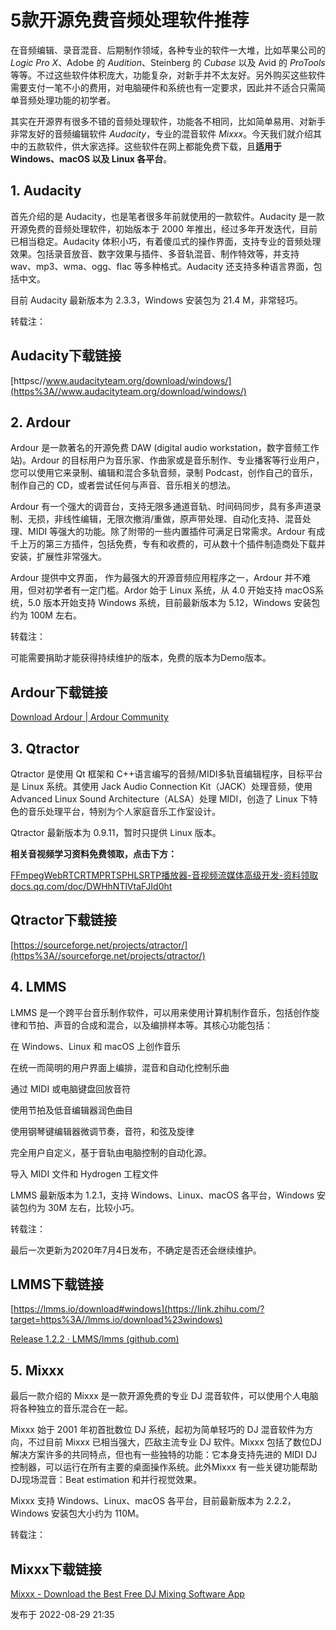 # 5款开源免费音频处理软件推荐



  在音频编辑、录音混音、后期制作领域，各种专业的软件一大堆，比如苹果公司的 *Logic Pro X*、Adobe 的 *Audition*、Steinberg 的 *Cubase* 以及 Avid 的 *ProTools* 等等。不过这些软件体积庞大，功能复杂，对新手并不太友好。另外购买这些软件需要支付一笔不小的费用，对电脑硬件和系统也有一定要求，因此并不适合只需简单音频处理功能的初学者。

其实在开源界有很多不错的音频处理软件，功能各不相同，比如简单易用、对新手非常友好的音频编辑软件 *Audacity*，专业的混音软件 *Mixxx*。今天我们就介绍其中的五款软件，供大家选择。这些软件在网上都能免费下载，且**适用于 Windows、macOS 以及 Linux 各平台**。

## **1. Audacity**

首先介绍的是 Audacity，也是笔者很多年前就使用的一款软件。Audacity 是一款开源免费的音频处理软件，初始版本于 2000 年推出，经过多年开发迭代，目前已相当稳定。Audacity 体积小巧，有着傻瓜式的操作界面，支持专业的音频处理效果。包括录音放音、数字效果与插件、多音轨混音、制作特效等，并支持 wav、mp3、wma、ogg、flac 等多种格式。Audacity 还支持多种语言界面，包括中文。

目前 Audacity 最新版本为 2.3.3，Windows 安装包为 21.4 M，非常轻巧。

转载注：

## **Audacity下载链接**

[httpsc//www.audacityteam.org/download/windows/](https%3A//www.audacityteam.org/download/windows/)



## **2. Ardour**

Ardour 是一款著名的开源免费 DAW (digital audio workstation，数字音频工作站)。Ardour 的目标用户为音乐家、作曲家或是音乐制作、专业播客等行业用户，您可以使用它来录制、编辑和混合多轨音频，录制 Podcast，创作自己的音乐，制作自己的 CD，或者尝试任何与声音、音乐相关的想法。

Ardour 有一个强大的调音台，支持无限多通道音轨、时间码同步，具有多声道录制、无损，非线性编辑，无限次撤消/重做，原声带处理、自动化支持、混音处理、MIDI 等强大的功能。除了附带的一些内置插件可满足日常需求。Ardour 有成千上万的第三方插件，包括免费，专有和收费的，可从数十个插件制造商处下载并安装，扩展性非常强大。

Ardour 提供中文界面， 作为最强大的开源音频应用程序之一，Ardour 并不难用，但对初学者有一定门槛。Ardor 始于 Linux 系统，从 4.0 开始支持 macOS系统，5.0 版本开始支持 Windows 系统，目前最新版本为 5.12，Windows 安装包约为 100M 左右。

转载注：

可能需要捐助才能获得持续维护的版本，免费的版本为Demo版本。

## **Ardour下载链接**

[Download Ardour | Ardour Community](https://community.ardour.org/download)



## **3. Qtractor**

Qtractor 是使用 Qt 框架和 C++语言编写的音频/MIDI多轨音编辑程序，目标平台是 Linux 系统。其使用 Jack Audio Connection Kit（JACK）处理音频，使用 Advanced Linux Sound Architecture（ALSA）处理 MIDI，创造了 Linux 下特色的音乐处理平台，特别为个人家庭音乐工作室设计。

Qtractor 最新版本为 0.9.11，暂时只提供 Linux 版本。

**相关音视频学习资料免费领取，点击下方：**

[FFmpegWebRTCRTMPRTSPHLSRTP播放器-音视频流媒体高级开发-资料领取docs.qq.com/doc/DWHhNTlVtaFJId0ht](https://link.zhihu.com/?target=https%3A//docs.qq.com/doc/DWHhNTlVtaFJId0ht)

## **Qtractor下载链接**

[https://sourceforge.net/projects/qtractor/](https%3A//sourceforge.net/projects/qtractor/)



## **4. LMMS**

LMMS 是一个跨平台音乐制作软件，可以用来使用计算机制作音乐，包括创作旋律和节拍、声音的合成和混合，以及编排样本等。其核心功能包括：

在 Windows、Linux 和 macOS 上创作音乐

在统一而简明的用户界面上编排，混音和自动化控制乐曲

通过 MIDI 或电脑键盘回放音符

使用节拍及低音编辑器润色曲目

使用钢琴键编辑器微调节奏，音符，和弦及旋律

完全用户自定义，基于音轨由电脑控制的自动化源。

导入 MIDI 文件和 Hydrogen 工程文件

LMMS 最新版本为 1.2.1，支持 Windows、Linux、macOS 各平台，Windows 安装包约为 30M 左右，比较小巧。

转载注：

最后一次更新为2020年7月4日发布，不确定是否还会继续维护。

## **LMMS下载链接**

[https://lmms.io/download#windows](https://link.zhihu.com/?target=https%3A//lmms.io/download%23windows)

[Release 1.2.2 · LMMS/lmms (github.com)](https://link.zhihu.com/?target=https%3A//github.com/LMMS/lmms/releases/tag/v1.2.2)



## **5. Mixxx**

最后一款介绍的 Mixxx 是一款开源免费的专业 DJ 混音软件，可以使用个人电脑将各种独立的音乐混合在一起。

Mixxx 始于 2001 年初首批数位 DJ 系统，起初为简单轻巧的 DJ 混音软件为方向，不过目前 Mixxx 已相当强大，匹敌主流专业 DJ 软件。Mixxx 包括了数位DJ解决方案许多的共同特点，但也有一些独特的功能：它本身支持先进的 MIDI DJ 控制器，可以运行在所有主要的桌面操作系统。此外Mixxx 有一些关键功能帮助DJ现场混音：Beat estimation 和并行视觉效果。

Mixxx 支持 Windows、Linux、macOS 各平台，目前最新版本为 2.2.2，Windows 安装包大小约为 110M。

转载注：

## **Mixxx下载链接**

[Mixxx - Download the Best Free DJ Mixing Software App](https://mixxx.org/download/%23stable)



发布于 2022-08-29 21:35